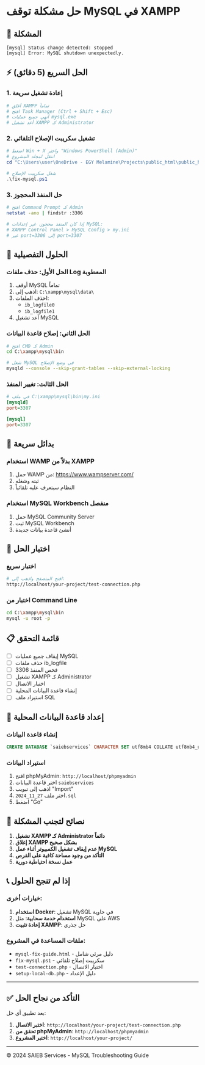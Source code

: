 # حل مشكلة توقف MySQL في XAMPP

## 🚨 المشكلة
```
[mysql] Status change detected: stopped
[mysql] Error: MySQL shutdown unexpectedly.
```

## ⚡ الحل السريع (5 دقائق)

### 1. إعادة تشغيل سريعة
```bash
# أغلق XAMPP تماماً
# افتح Task Manager (Ctrl + Shift + Esc)
# أنهي جميع عمليات mysql.exe
# أعد تشغيل XAMPP كـ Administrator
```

### 2. تشغيل سكريبت الإصلاح التلقائي
```powershell
# اضغط Win + X واختر "Windows PowerShell (Admin)"
# انتقل لمجلد المشروع
cd "C:\Users\user\OneDrive - EGY Melamine\Projects\public_html\public_html"

# شغل سكريبت الإصلاح
.\fix-mysql.ps1
```

### 3. حل المنفذ المحجوز
```bash
# افتح Command Prompt كـ Admin
netstat -ano | findstr :3306

# إذا كان المنفذ محجوز، غير إعدادات MySQL:
# XAMPP Control Panel > MySQL Config > my.ini
# غير port=3306 إلى port=3307
```

## 🔧 الحلول التفصيلية

### الحل الأول: حذف ملفات Log المعطوبة
1. أوقف MySQL تماماً
2. اذهب إلى: `C:\xampp\mysql\data\`
3. احذف الملفات:
   - `ib_logfile0`
   - `ib_logfile1`
4. أعد تشغيل MySQL

### الحل الثاني: إصلاح قاعدة البيانات
```bash
# افتح CMD كـ Admin
cd C:\xampp\mysql\bin

# شغل MySQL في وضع الإصلاح
mysqld --console --skip-grant-tables --skip-external-locking
```

### الحل الثالث: تغيير المنفذ
```ini
# في ملف C:\xampp\mysql\bin\my.ini
[mysqld]
port=3307

[mysql]
port=3307
```

## 🚀 بدائل سريعة

### استخدام WAMP بدلاً من XAMPP
1. حمل WAMP من: https://www.wampserver.com/
2. ثبته وشغله
3. النظام سيتعرف عليه تلقائياً

### استخدام MySQL Workbench منفصل
1. حمل MySQL Community Server
2. ثبت MySQL Workbench
3. أنشئ قاعدة بيانات جديدة

## 🧪 اختبار الحل

### اختبار سريع
```bash
# افتح المتصفح واذهب إلى:
http://localhost/your-project/test-connection.php
```

### اختبار من Command Line
```bash
cd C:\xampp\mysql\bin
mysql -u root -p
```

## 📋 قائمة التحقق

- [ ] إيقاف جميع عمليات MySQL
- [ ] حذف ملفات ib_logfile
- [ ] فحص المنفذ 3306
- [ ] تشغيل XAMPP كـ Administrator
- [ ] اختبار الاتصال
- [ ] إنشاء قاعدة البيانات المحلية
- [ ] استيراد ملف SQL

## 🔄 إعداد قاعدة البيانات المحلية

### إنشاء قاعدة البيانات
```sql
CREATE DATABASE `saiebservices` CHARACTER SET utf8mb4 COLLATE utf8mb4_unicode_ci;
```

### استيراد البيانات
1. افتح phpMyAdmin: `http://localhost/phpmyadmin`
2. اختر قاعدة البيانات `saiebservices`
3. اذهب إلى تبويب "Import"
4. اختر ملف `27_11_2024.sql`
5. اضغط "Go"

## 🎯 نصائح لتجنب المشكلة

1. **تشغيل XAMPP كـ Administrator دائماً**
2. **إغلاق XAMPP بشكل صحيح**
3. **عدم إيقاف تشغيل الكمبيوتر أثناء عمل MySQL**
4. **التأكد من وجود مساحة كافية على القرص**
5. **عمل نسخة احتياطية دورية**

## 📞 إذا لم تنجح الحلول

### خيارات أخرى:
1. **استخدام Docker**: تشغيل MySQL في حاوية
2. **استخدام خدمة سحابية**: مثل MySQL على AWS
3. **إعادة تثبيت XAMPP**: حل جذري

### ملفات المساعدة في المشروع:
- `mysql-fix-guide.html` - دليل مرئي شامل
- `fix-mysql.ps1` - سكريبت إصلاح تلقائي
- `test-connection.php` - اختبار الاتصال
- `setup-local-db.php` - دليل الإعداد

---

## ✅ التأكد من نجاح الحل

بعد تطبيق أي حل:

1. **اختبر الاتصال**: `http://localhost/your-project/test-connection.php`
2. **تحقق من phpMyAdmin**: `http://localhost/phpmyadmin`
3. **اختبر المشروع**: `http://localhost/your-project/`

---

© 2024 SAIEB Services - MySQL Troubleshooting Guide